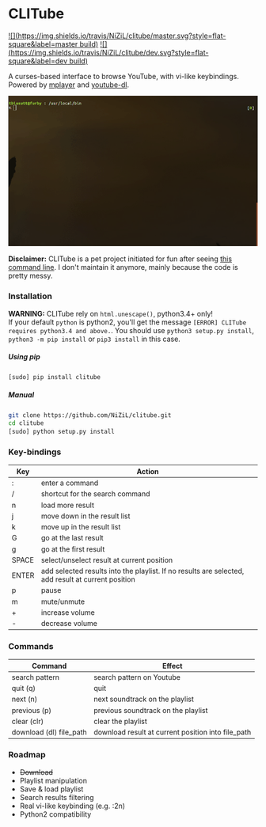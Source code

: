 # CLITube

[![](https://img.shields.io/travis/NiZiL/clitube/master.svg?style=flat-square&label=master build)](https://travis-ci.org/NiZiL/clitube)
[![](https://img.shields.io/travis/NiZiL/clitube/dev.svg?style=flat-square&label=dev build)](https://travis-ci.org/NiZiL/clitube)

A curses-based interface to browse YouTube, with vi-like keybindings.  
Powered by [mplayer](http://www.mplayerhq.hu/) and [youtube-dl](https://rg3.github.io/youtube-dl/).

![screenshoot](https://raw.githubusercontent.com/NiZiL/clitube/master/clitube.gif)

**Disclaimer:**
CLITube is a pet project initiated for fun after seeing [this command line](http://www.commandlinefu.com/commands/view/6689/stream-youtube-url-directly-to-mplayer). I don't maintain it anymore, mainly because the code is pretty messy.

### Installation

**WARNING:** CLITube rely on `html.unescape()`, python3.4+ only!  
If your default `python` is python2, you'll get the message `[ERROR] CLITube requires python3.4 and above.`.
You should use `python3 setup.py install`, `python3 -m pip install` or `pip3 install` in this case.

##### Using pip

```bash
[sudo] pip install clitube
```

##### Manual

```bash
git clone https://github.com/NiZiL/clitube.git
cd clitube
[sudo] python setup.py install
```


### Key-bindings

| Key   | Action | 
|-------|--------|
| :     | enter a command |
| /     | shortcut for the search command |
| n     | load more result |
| j     | move down in the result list |
| k     | move up in the result list |
| G     | go at the last result |
| g     | go at the first result |
| SPACE | select/unselect result at current position |
| ENTER | add selected results into the playlist. If no results are selected, add result at current position |
| p     | pause |
| m     | mute/unmute |
| +     | increase volume |
| -     | decrease volume |


### Commands

| Command | Effect |
|---------|--------|
| search pattern  | search pattern on Youtube |
| quit (q)| quit |
| next (n)| next soundtrack on the playlist |
| previous (p) | previous soundtrack on the playlist |
| clear (clr) | clear the playlist |
| download (dl) file_path | download result at current position into file_path |


### Roadmap

- ~~Download~~
- Playlist manipulation
- Save & load playlist
- Search results filtering
- Real vi-like keybinding (e.g. :2n)
- Python2 compatibility
